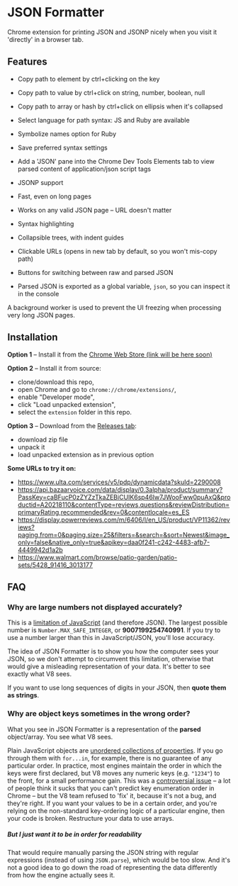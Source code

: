 JSON Formatter
==============

Chrome extension for printing JSON and JSONP nicely when you visit it 'directly' in a browser tab.

Features
--------
* Copy path to element by ctrl+clicking on the key
* Copy path to value by ctrl+click on string, number, boolean, null
* Copy path to array or hash by ctrl+click on ellipsis when it's collapsed
* Select language for path syntax: JS and Ruby are available 
* Symbolize names option for Ruby
* Save preferred syntax settings
* Add a 'JSON' pane into the Chrome Dev Tools Elements tab to view parsed content of application/json script tags

* JSONP support
* Fast, even on long pages
* Works on any valid JSON page – URL doesn't matter
* Syntax highlighting
* Collapsible trees, with indent guides
* Clickable URLs (opens in new tab by default, so you won't mis-copy path)
* Buttons for switching between raw and parsed JSON
* Parsed JSON is exported as a global variable, `json`, so you can inspect it in the console

A background worker is used to prevent the UI freezing when processing very long JSON pages.

Installation
------------

**Option 1** – Install it from the [Chrome Web Store (link will be here soon)]()

**Option 2** – Install it from source:

* clone/download this repo,
* open Chrome and go to `chrome://chrome/extensions/`,
* enable "Developer mode",
* click "Load unpacked extension",
* select the `extension` folder in this repo.

**Option 3** – Download from the [Releases tab](https://github.com/uvlad7/json-formatter/releases):

* download zip file
* unpack it
* load unpacked extension as in previous option

**Some URLs to try it on:**

* https://www.ulta.com/services/v5/pdp/dynamicdata?skuId=2290008
* https://api.bazaarvoice.com/data/display/0.3alpha/product/summary?PassKey=caBFucP0zZYZzTkaZEBiCUIK6sp46Iw7JWooFww0puAxQ&productid=A20218110&contentType=reviews,questions&reviewDistribution=primaryRating,recommended&rev=0&contentlocale=es_ES
* https://display.powerreviews.com/m/6406/l/en_US/product/VP11362/reviews?paging.from=0&paging.size=25&filters=&search=&sort=Newest&image_only=false&native_only=true&apikey=daa0f241-c242-4483-afb7-4449942d1a2b
* https://www.walmart.com/browse/patio-garden/patio-sets/5428_91416_3013177

FAQ
---

### Why are large numbers not displayed accurately?

This is a [limitation of JavaScript](http://www.ecma-international.org/ecma-262/5.1/#sec-15.7.3.2) (and therefore JSON). The largest possible number is `Number.MAX_SAFE_INTEGER`, or **9007199254740991**. If you try to use a number larger than this in JavaScript/JSON, you'll lose accuracy.

The idea of JSON Formatter is to show you how the computer sees your JSON, so we don't attempt to circumvent this limitation, otherwise that would give a misleading representation of your data. It's better to see exactly what V8 sees.

If you want to use long sequences of digits in your JSON, then **quote them as strings**.

### Why are object keys sometimes in the wrong order?

What you see in JSON Formatter is a representation of the **parsed** object/array. You see what V8 sees.

Plain JavaScript objects are [unordered collections of properties](http://www.ecma-international.org/ecma-262/5.1/#sec-12.6.4). If you go through them with `for...in`, for example, there is no guarantee of any particular order. In practice, most engines maintain the order in which the keys were first declared, but V8 moves any numeric keys (e.g. `"1234"`) to the front, for a small performance gain. This was a [controversial issue](https://code.google.com/p/v8/issues/detail?id=164) – a lot of people think it sucks that you can't predict key enumeration order in Chrome – but the V8 team refused to 'fix' it, because it's not a bug, and they're right. If you want your values to be in a certain order, and you're relying on the non-standard key-ordering logic of a particular engine, then your code is broken. Restructure your data to use arrays.

##### But I just want it to be in order for readability

That would require manually parsing the JSON string with regular expressions (instead of using `JSON.parse`), which would be too slow. And it's not a good idea to go down the road of representing the data differently from how the engine actually sees it.
